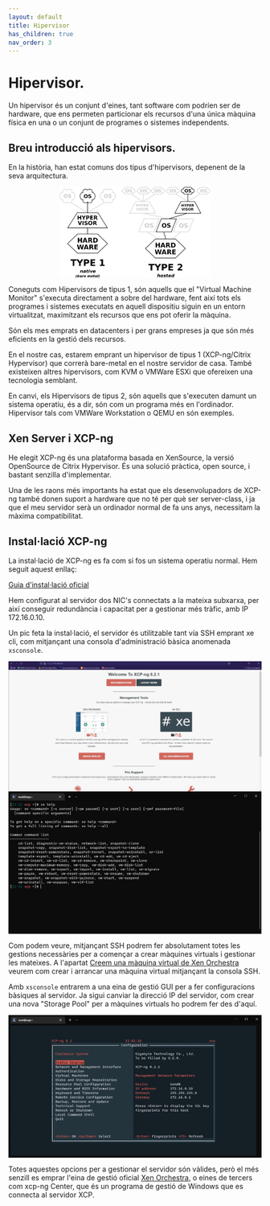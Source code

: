 ```yaml
---
layout: default
title: Hipervisor
has_children: true
nav_order: 3
---
```


# Hipervisor.

Un hipervisor és un conjunt d'eines, tant software com podríen ser de hardware, que ens permeten particionar els recursos d'una única màquina física en una o un conjunt de programes o sistemes independents. 

## Breu introducció als hipervisors.

En la història, han estat comuns dos tipus d'hipervisors, depenent de la seva arquitectura.

<img src="..\assets\images\xcp\hipervisor.png" alt="Esquema tipus hipervisors, a la dreta tius " width="300" style="display: block; margin-left: auto; margin-right: auto;"/>

Coneguts com Hipervisors de tipus 1, són aquells que el "Virtual Machine Monitor" s'executa directament a sobre del hardware, fent així tots els programes i sistemes executats en aquell dispositiu siguin en un entorn virtualitzat, maximitzant els recursos que ens pot oferir la màquina. 

Són els mes emprats en datacenters i per grans empreses ja que són més eficients en la gestió dels recursos.

En el nostre cas, estarem emprant un hipervisor de tipus 1 (XCP-ng/Citrix Hypervisor) que correrà bare-metal en el nostre servidor de casa. També existeixen altres hipervisors, com KVM o VMWare ESXi que ofereixen una tecnologia semblant.

En canvi, els Hipervisors de tipus 2, són aquells que s'executen damunt un sistema operatiu, és a dir, són com un programa més en l'ordinador. Hipervisor tals com VMWare Workstation o QEMU en són exemples.

## Xen Server i XCP-ng

He elegit XCP-ng és una plataforma basada en XenSource, la versió OpenSource de Citrix Hypervisor. És una solució pràctica, open source, i bastant senzilla d'implementar.

Una de les raons més importants ha estat que els desenvolupadors de XCP-ng també donen suport a hardware que no té per què ser server-class, i ja que el meu servidor serà un ordinador normal de fa uns anys, necessitam la màxima compatibilitat.

## Instal·lació XCP-ng

La instal·lació de XCP-ng es fa com si fos un sistema operatiu normal. Hem seguit aquest enllaç:

[Guia d'instal·lació oficial ](https://xcp-ng.org/docs/install.html#iso-installation)

Hem configurat al servidor dos NIC's connectats a la mateixa subxarxa, per així conseguir redundància i capacitat per a gestionar més tràfic, amb IP 172.16.0.10.

Un pic feta la instal·lació, el servidor és utilitzable tant vía SSH emprant xe cli, com mitjançant una consola d'administració bàsica anomenada ```xsconsole```.

<img src="..\assets\images\xcp\welcome.png" alt="resultat wget" width="700" style="display: block; margin-left: auto; margin-right: auto;"/>

<img src="..\assets\images\xcp\sshaccess.png" alt="resultat wget" width="700" style="display: block; margin-left: auto; margin-right: auto;"/>

Com podem veure, mitjançant SSH podrem fer absolutament totes les gestions necessàries per a començar a crear màquines virtuals i gestionar les mateixes. A l'apartat [Creem una màquina virtual de Xen Orchestra](./orchestra.html#creació-primera-vm) veurem com crear i arrancar una màquina virtual mitjançant la consola SSH.

Amb ```xsconsole``` entrarem a una eina de gestió GUI per a fer configuracions bàsiques al servidor. Ja sigui canviar la direcció IP del servidor, com crear una nova "Storage Pool" per a màquines virtuals ho podrem fer des d'aquí.

<img src="..\assets\images\xcp\xsconsole.png" alt="resultat wget" width="700" style="display: block; margin-left: auto; margin-right: auto;"/>

Totes aquestes opcions per a gestionar el servidor són vàlides, però el més senzill es emprar l'eina de gestió oficial [Xen Orchestra](.\orchestra.html#crear-vm-desde-terminal), o eines de tercers com xcp-ng Center, que és un programa de gestió de Windows que es connecta al servidor XCP.
